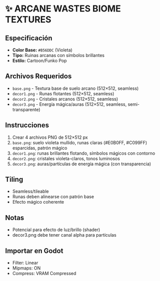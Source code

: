 # ✨ ARCANE WASTES BIOME TEXTURES

## Especificación
- **Color Base:** `#B56DDC` (Violeta)
- **Tipo:** Ruinas arcanas con símbolos brillantes
- **Estilo:** Cartoon/Funko Pop

## Archivos Requeridos
- `base.png` - Textura base de suelo arcano (512×512, seamless)
- `decor1.png` - Runas flotantes (512×512, seamless)
- `decor2.png` - Cristales arcanos (512×512, seamless)
- `decor3.png` - Energía mágica/auras (512×512, seamless, semi-transparente)

## Instrucciones
1. Crear 4 archivos PNG de 512×512 px
2. `base.png`: suelo violeta mullido, runas claras (#E0B0FF, #C099FF) esparcidas, patrón mágico
3. `decor1.png`: runas brillantes flotando, símbolos mágicos con contorno
4. `decor2.png`: cristales violeta-claros, tonos luminosos
5. `decor3.png`: auras/partículas de energía mágica (con transparencia)

## Tiling
- Seamless/tileable
- Runas deben alinearse con patrón base
- Efecto mágico coherente

## Notas
- Potencial para efecto de luz/brillo (shader)
- decor3.png debe tener canal alpha para partículas

## Importar en Godot
- Filter: Linear
- Mipmaps: ON
- Compress: VRAM Compressed
